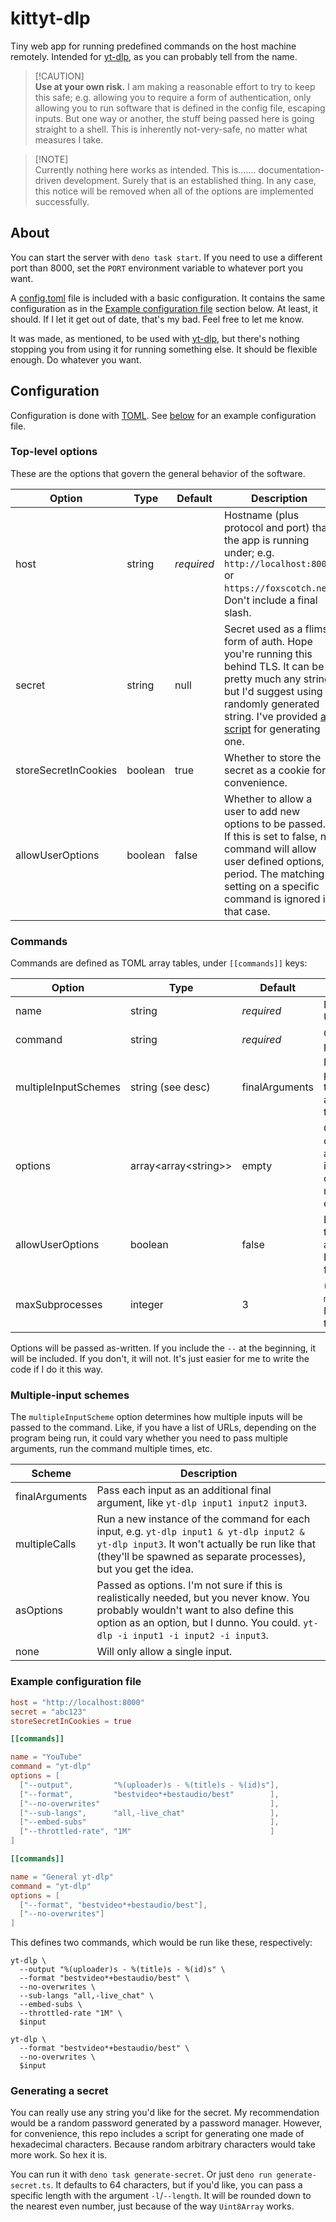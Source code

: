 # kittyt-dlp

Tiny web app for running predefined commands on the host machine remotely.
Intended for [yt-dlp], as you can probably tell from the name.

> [!CAUTION]\
> **Use at your own risk.** I am making a reasonable effort to try to keep this
> safe; e.g. allowing you to require a form of authentication, only allowing you
> to run software that is defined in the config file, escaping inputs. But one
> way or another, the stuff being passed here is going straight to a shell. This
> is inherently not-very-safe, no matter what measures I take.

> [!NOTE]\
> Currently nothing here works as intended. This is....... documentation-driven
> development. Surely that is an established thing. In any case, this notice
> will be removed when all of the options are implemented successfully.

## About

You can start the server with `deno task start`. If you need to use a different
port than 8000, set the `PORT` environment variable to whatever port you want.

A [config.toml](./config.toml) file is included with a basic configuration. It
contains the same configuration as in the
[Example configuration file](#example-configuration-file) section below. At
least, it should. If I let it get out of date, that's my bad. Feel free to let
me know.

It was made, as mentioned, to be used with [yt-dlp], but there's nothing
stopping you from using it for running something else. It should be flexible
enough. Do whatever you want.

[yt-dlp]: https://github.com/yt-dlp/yt-dlp

## Configuration

Configuration is done with [TOML](https://toml.io/en/v1.0.0). See
[below](#example-configuration-file) for an example configuration file.

### Top-level options

These are the options that govern the general behavior of the software.

| Option               | Type    | Default    | Description                                                                                                                                                                                                  |
| -------------------- | ------- | ---------- | ------------------------------------------------------------------------------------------------------------------------------------------------------------------------------------------------------------ |
| host                 | string  | _required_ | Hostname (plus protocol and port) that the app is running under; e.g. `http://localhost:8000` or `https://foxscotch.net`. Don't include a final slash.                                                       |
| secret               | string  | null       | Secret used as a flimsy form of auth. Hope you're running this behind TLS. It can be pretty much any string, but I'd suggest using a randomly generated string. I've provided [a script] for generating one. |
| storeSecretInCookies | boolean | true       | Whether to store the secret as a cookie for convenience.                                                                                                                                                     |
| allowUserOptions     | boolean | false      | Whether to allow a user to add new options to be passed. If this is set to false, no command will allow user defined options, period. The matching setting on a specific command is ignored in that case.    |

[a script]: #generating-a-secret

### Commands

Commands are defined as TOML array tables, under `[[commands]]` keys:

| Option               | Type                       | Default        | Description                                                                                                                                                                                                                                   |
| -------------------- | -------------------------- | -------------- | --------------------------------------------------------------------------------------------------------------------------------------------------------------------------------------------------------------------------------------------- |
| name                 | string                     | _required_     | Name of the command, shown in the UI.                                                                                                                                                                                                         |
| command              | string                     | _required_     | Command to be run; only the first part, no options.                                                                                                                                                                                           |
| multipleInputSchemes | string (see desc)          | finalArguments | How multiple inputs should be passed to the program being run. See the next section for more information about the available values and what they mean.                                                                                       |
| options              | array&lt;array&lt;string>> | empty          | Options to be passed to the command, represented as an array of arrays of pairs of strings. The second in a pair is optional if it's an empty option. Kind of hard to explain in more detail, so just look at the example configuration file. |
| allowUserOptions     | boolean                    | false          | Like in the matching top level option, this determines whether users can add new options to be passed. Ignored if the top level setting is false.                                                                                             |
| maxSubprocesses      | integer                    | 3              | (Only applies to `multipleInputSchemes=multipleCalls`) Maximum number of subprocesses that should be alive at a single time.                                                                                                                  |

Options will be passed as-written. If you include the `--` at the beginning, it
will be included. If you don't, it will not. It's just easier for me to write
the code if I do it this way.

### Multiple-input schemes

The `multipleInputScheme` option determines how multiple inputs will be passed
to the command. Like, if you have a list of URLs, depending on the program being
run, it could vary whether you need to pass multiple arguments, run the command
multiple times, etc.

| Scheme         | Description                                                                                                                                                                                                              |
| -------------- | ------------------------------------------------------------------------------------------------------------------------------------------------------------------------------------------------------------------------ |
| finalArguments | Pass each input as an additional final argument, like `yt-dlp input1 input2 input3`.                                                                                                                                     |
| multipleCalls  | Run a new instance of the command for each input, e.g. `yt-dlp input1 & yt-dlp input2 & yt-dlp input3`. It won't actually be run like that (they'll be spawned as separate processes), but you get the idea.             |
| asOptions      | Passed as options. I'm not sure if this is realistically needed, but you never know. You probably wouldn't want to also define this option as an option, but I dunno. You could. `yt-dlp -i input1 -i input2 -i input3`. |
| none           | Will only allow a single input.                                                                                                                                                                                          |

### Example configuration file

```toml
host = "http://localhost:8000"
secret = "abc123"
storeSecretInCookies = true

[[commands]]

name = "YouTube"
command = "yt-dlp"
options = [
  ["--output",         "%(uploader)s - %(title)s - %(id)s"],
  ["--format",         "bestvideo*+bestaudio/best"        ],
  ["--no-overwrites"                                      ],
  ["--sub-langs",      "all,-live_chat"                   ],
  ["--embed-subs"                                         ],
  ["--throttled-rate", "1M"                               ]
]

[[commands]]

name = "General yt-dlp"
command = "yt-dlp"
options = [
  ["--format", "bestvideo*+bestaudio/best"],
  ["--no-overwrites"]
]
```

This defines two commands, which would be run like these, respectively:

```shell
yt-dlp \
  --output "%(uploader)s - %(title)s - %(id)s" \
  --format "bestvideo*+bestaudio/best" \
  --no-overwrites \
  --sub-langs "all,-live_chat" \
  --embed-subs \
  --throttled-rate "1M" \
  $input

yt-dlp \
  --format "bestvideo*+bestaudio/best" \
  --no-overwrites \
  $input
```

### Generating a secret

You can really use any string you'd like for the secret. My recommendation would
be a random password generated by a password manager. However, for convenience,
this repo includes a script for generating one made of hexadecimal characters.
Because random arbitrary characters would take more work. So hex it is.

You can run it with `deno task generate-secret`. Or just
`deno run generate-secret.ts`. It defaults to 64 characters, but if you'd like,
you can pass a specific length with the argument `-l`/`--length`. It will be
rounded down to the nearest even number, just because of the way `Uint8Array`
works.
